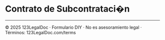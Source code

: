 # Contrato de Subcontrataci�n

---

© 2025 123LegalDoc · Formulario DIY · No es asesoramiento legal · Términos: 123LegalDoc.com/terms

